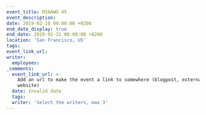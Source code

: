 ```yaml
---
event_title: M3AAWG 45
event_description:
date: 2019-02-18 00:00:00 +0200
end_date_display: true
end_date: 2019-02-21 00:00:00 +0200
location: 'San Francisco, US'
tags:
event_link_url:
writer:
  employees:
_comments:
  event_link_url: >-
    Add an url to make the event a link to somewhere (blogpost, external
    website)
  date: Invalid date
  tags:
  writer: 'Select the writers, max 3'
---
```


